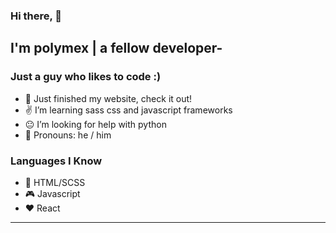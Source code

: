 ### Hi there, 👋
## I'm polymex | a fellow developer-

### Just a guy who likes to code :)

- 🎨 Just finished my website, check it out!
- ✌ I’m learning sass css and javascript frameworks
- 😐 I’m looking for help with python
- 👨 Pronouns: he / him


### Languages I Know
- 🔆 HTML/SCSS
- 🎮 Javascript
- ❤️ React
---

